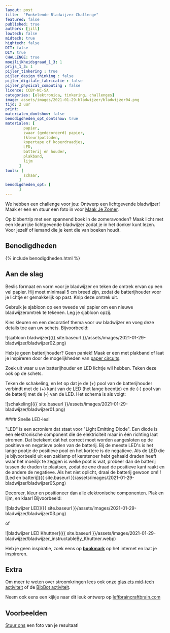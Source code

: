 ```yaml
---
layout: post
title:  "Fonkelende Bladwijzer Challenge"
featured: false
published: true
authors: [jill]
lowtech: false
midtech: true
hightech: false
DIT: false
DIY: true
CHALLENGE: true
moeilijkheidsgraad_1_3: 1
prijs_1_3: 1
pijler_tinkering : true
pijler_design_thinking : false
pijler_digitale_fabricatie : false
pijler_physical_computing : false
licence: CCBY-NC-SA 
categories: [elektronica, tinkering, challenges]
image: assets/images/2021-01-29-bladwijzer/bladwijzer04.png
tijd: 2 uur
print: 
materialen_dontshow: false
benodigdheden_opt_dontshow: true
materialen: [
        papier,
        zwaar (gedecoreerd) papier,
        (kleur)potloden,
        kopertape of koperdraadjes,
        LED,
        batterij en houder,
        plakband,
        lijm
      ]
tools: [
        schaar,
      ]
benodigdheden_opt: [
      ]
---
```


We hebben een challenge voor jou: Ontwerp een lichtgevende bladwijzer! Maak er een en stuur een foto in voor [Maak Je Zomer](https://maakjezomer.be/).

Op bibbertrip met een spannend boek in de zomeravonden? Maak licht met een kleurrijke lichtgevende bladwijzer zodat je in het donker kunt lezen. Voor jezelf of iemand die je kent die van boeken houdt. 


## Benodigdheden


{% include benodigdheden.html %}


## Aan de slag

Beslis formaat en vorm voor je bladwijzer en teken de omtrek ervan op een vel papier. Hij moet minimaal 5 cm breed zijn, zodat de batterijhouder voor je lichtje er gemakkelijk op past. Knip deze omtrek uit. 

Gebruik je sjabloon op een tweede vel papier om een nieuwe bladwijzeromtrek te tekenen. Leg je sjabloon opzij.

Kies kleuren en een decoratief thema voor uw bladwijzer en voeg deze details toe aan uw schets. Bijvoorbeeld:

![sjabloon bladwijzer]({{ site.baseurl }}/assets/images/2021-01-29-bladwijzer/bladwijzer02.png)

Heb je geen batterijhouder? Geen paniek! Maak er een met plakband of laat je inspireren door de mogelijkheden van [paper circuits](https://www.makerspaces.com/paper-circuits/). 

Zoek uit waar u uw batterijhouder en LED lichtje wil hebben. Teken deze ook op de schets.

Teken de schakeling, en let op dat je de (+) pool van de batterijhouder verbindt met de (+) kant van de LED (het lange beentje) en de (-) pool van de batterij met de (-) van de LED. Het schema is als volgt:

![schakeling]({{ site.baseurl }}/assets/images/2021-01-29-bladwijzer/bladwijzer01.png)


<div class="border_boxmaakbib02_img" markdown="1">
#### Snelle LED-les!

"LED" is een acroniem dat staat voor "Light Emitting Diode". Een diode is een elektronische component die de elektriciteit maar in één richting laat stromen. Dat betekent dat het correct moet worden aangesloten op de positieve en negatieve polen van de batterij. Bij de meeste LED's is het lange pootje de positieve pool en het kortere is de negatieve. Als de LED die je bijvoorbeeld uit een zaklamp of kerstsnoer hebt gehaald draden heeft waar het moeilijk te zeggen is welke poot is wat, probeer dan de batterij tussen de draden te plaatsen, zodat de ene draad de positieve kant raakt en de andere de negatieve. Als het niet oplicht, draai de batterij gewoon om!
![Led en batterij]({{ site.baseurl }}/assets/images/2021-01-29-bladwijzer/bladwijzer05.png)

</div>


Decoreer, kleur en positioneer dan alle elektronische componenten. Plak en lijm, en klaar! Bijvoorbeeld:

![bladwijzer LED]({{ site.baseurl }}/assets/images/2021-01-29-bladwijzer/bladwijzer03.png)

of

![bladwijzer LED Khuttner]({{ site.baseurl }}/assets/images/2021-01-29-bladwijzer/bladwijzer_instructableBy_Khuttner.webp)

Heb je geen inspiratie, zoek eens op [**bookmark**](https://www.google.com/search?q=bookmark&tbm=isch) op het internet en laat je inspireren.

## Extra

Om meer te weten over stroomkringen lees ook onze [glas ets mid-tech activiteit]({{site.url}}/etsen-van-glas-mid-tech/) of de [BibBot activiteit]({{site.url}}/Maak-je-eigen-BibBot/).

Neem ook eens een kijkje naar dit leuk ontwerp op [leftbraincraftbrain.com]( https://leftbraincraftbrain.com/light-up-valentine-corner-bookmark/)



## Voorbeelden

[Stuur ons](mailto:info@maakbib.be) een foto van je resultaat!
